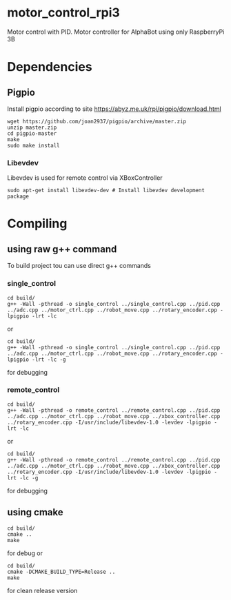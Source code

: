 # motor_control_rpi3
Motor control with PID. Motor controller for AlphaBot using only RaspberryPi 3B

# Dependencies
## Pigpio
Install pigpio according to site https://abyz.me.uk/rpi/pigpio/download.html
```
wget https://github.com/joan2937/pigpio/archive/master.zip
unzip master.zip
cd pigpio-master
make
sudo make install
```
### Libevdev
Libevdev is used for remote control via XBoxController
```
sudo apt-get install libevdev-dev # Install libevdev development package
```

# Compiling
## using raw g++ command
To build project tou can use direct g++ commands
### single_control
```
cd build/
g++ -Wall -pthread -o single_control ../single_control.cpp ../pid.cpp ../adc.cpp ../motor_ctrl.cpp ../robot_move.cpp ../rotary_encoder.cpp -lpigpio -lrt -lc
```
or
```
cd build/
g++ -Wall -pthread -o single_control ../single_control.cpp ../pid.cpp ../adc.cpp ../motor_ctrl.cpp ../robot_move.cpp ../rotary_encoder.cpp -lpigpio -lrt -lc -g
```
for debugging
### remote_control
```
cd build/
g++ -Wall -pthread -o remote_control ../remote_control.cpp ../pid.cpp ../adc.cpp ../motor_ctrl.cpp ../robot_move.cpp ../xbox_controller.cpp ../rotary_encoder.cpp -I/usr/include/libevdev-1.0 -levdev -lpigpio -lrt -lc
```
or
```
cd build/
g++ -Wall -pthread -o remote_control ../remote_control.cpp ../pid.cpp ../adc.cpp ../motor_ctrl.cpp ../robot_move.cpp ../xbox_controller.cpp ../rotary_encoder.cpp -I/usr/include/libevdev-1.0 -levdev -lpigpio -lrt -lc -g
```
for debugging

## using cmake
```
cd build/
cmake ..
make
```
for debug or
```
cd build/
cmake -DCMAKE_BUILD_TYPE=Release ..
make
```
for clean release version
